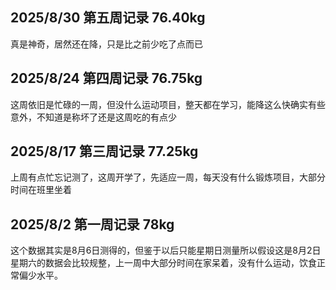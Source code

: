 ## 2025/8/30 第五周记录 76.40kg

真是神奇，居然还在降，只是比之前少吃了点而已

## 2025/8/24 第四周记录 76.75kg

这周依旧是忙碌的一周，但没什么运动项目，整天都在学习，能降这么快确实有些意外，不知道是称坏了还是这周吃的有点少

## 2025/8/17 第三周记录 77.25kg

上周有点忙忘记测了，这周开学了，先适应一周，每天没有什么锻炼项目，大部分时间在班里坐着

## 2025/8/2 第一周记录 78kg

这个数据其实是8月6日测得的，但鉴于以后只能星期日测量所以假设这是8月2日星期六的数据会比较规整，上一周中大部分时间在家呆着，没有什么运动，饮食正常偏少水平。

